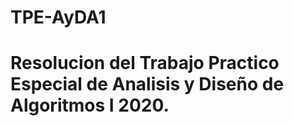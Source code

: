 # TPE-AyDA1 <br>
# Resolucion del Trabajo Practico Especial de Analisis y Diseño de Algoritmos I 2020.
